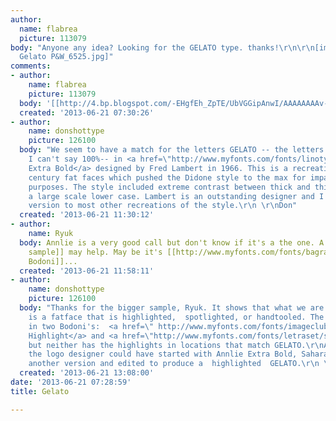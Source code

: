 ```yaml
---
author:
  name: flabrea
  picture: 113079
body: "Anyone any idea? Looking for the GELATO type. thanks!\r\n\r\n[img:sites/default/files/old-images/FE
  Gelato P&W_6525.jpg]"
comments:
- author:
    name: flabrea
    picture: 113079
  body: '[[http://4.bp.blogspot.com/-EHgfEh_ZpTE/UbVGGipAnwI/AAAAAAAAv-w/f--koELcNT4/s640/FE+Gelato+P&W.jpg]].'
  created: '2013-06-21 07:30:26'
- author:
    name: donshottype
    picture: 126100
  body: "We seem to have a match for the letters GELATO -- the letters are fuzzy so
    I can't say 100%-- in <a href=\"http://www.myfonts.com/fonts/linotype/annlie/\">Annlie
    Extra Bold</a> designed by Fred Lambert in 1966. This is a recreation of the 19th
    century fat faces which pushed the Didone style to the max for impact in advertising
    purposes. The style included extreme contrast between thick and thin strokes and
    a large scale lower case. Lambert is an outstanding designer and I prefer his
    version to most other recreations of the style.\r\n \r\nDon"
  created: '2013-06-21 11:30:12'
- author:
    name: Ryuk
  body: Annlie is a very good call but don't know if it's a the one. A [[http://4.bp.blogspot.com/-EHgfEh_ZpTE/UbVGGipAnwI/AAAAAAAAv-w/f--koELcNT4/s1600/FE+Gelato+P&W.jpg|bigger
    sample]] may help. May be it's [[http://www.myfonts.com/fonts/bagraphics/sahara-bodoni|Sahara
    Bodoni]]...
  created: '2013-06-21 11:58:11'
- author:
    name: donshottype
    picture: 126100
  body: "Thanks for the bigger sample, Ryuk. It shows that what we are looking for
    is a fatface that is highlighted,  spotlighted, or handtooled. The effect is shown
    in two Bodoni's:  <a href=\" http://www.myfonts.com/fonts/imageclub/bodoni-highlight/\">Bodoni
    Highlight</a> and <a href=\"http://www.myfonts.com/fonts/letraset/spotlight-2/\">Spotlight</a>
    but neither has the highlights in locations that match GELATO.\r\nAlternatively,
    the logo designer could have started with Annlie Extra Bold, Sahara Bodoni or
    another version and edited to produce a  highlighted  GELATO.\r\n \r\nDon\r\n"
  created: '2013-06-21 13:08:00'
date: '2013-06-21 07:28:59'
title: Gelato

---
```


